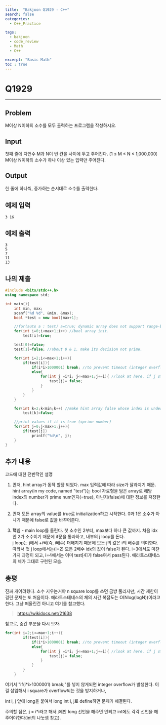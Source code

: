 ```yaml
---
title:  "Bakjoon Q1929 - C++"
search: false
categories: 
  - C++_Practice

tags:
  - bakjoon
  - code_review
  - Math
  - C++

excerpt: "Basic Math"
toc : true
---
```


# __Q1929__
___
## Problem
M이상 N이하의 소수를 모두 출력하는 프로그램을 작성하시오.

## Input
첫째 줄에 자연수 M과 N이 빈 칸을 사이에 두고 주어진다. (1 ≤ M ≤ N ≤ 1,000,000) M이상 N이하의 소수가 하나 이상 있는 입력만 주어진다.

## Output
한 줄에 하나씩, 증가하는 순서대로 소수를 출력한다.

## 예제 입력
```
3 16
```

## 예제 출력
```
3
5
7
11
13
```

## 나의 제출
```cpp
#include <bits/stdc++.h>
using namespace std;

int main(){
    int min, max;
    scanf("%d %d", &min, &max);
    bool *test = new bool[max+1];

    //for(auto a : test) a=true; dynamic array does not support range-based loop
    for(int i=0;i<max+1;i++) //bool array init.
        test[i]=true;

    test[0]=false;
    test[1]=false; //about 0 & 1, make its decision not prime.

    for(int i=2;i<=max+1;i++){
        if(test[i]){
            if(i*i>1000001) break; //to prevent timeout (integer overflow)
            else{
                for(int j =i*i; j<=max+1;j+=i){ //look at here. if j starting with i*i, integer overflow occurs when i is over 46341.
                    test[j]= false;
                }
            }
        }
    }

    for(int k=2;k<min;k++) //make hint array false whose index is under min.
        test[k]=false;

    //print values if it is true (=prime number)
    for(int j=0;j<max+1;j++){
        if(test[j])
            printf("%d\n", j);
    }
}
```

## 추가 내용
코드에 대한 전반적인 설명  
1. 먼저, hint array가 동적 할당 되었다. max 입력값에 따라 size가 달라지기 때문. hint array(in my code, named "test")는 bool 자료형을 담은 array로 해당 index의 number가 prime num인지(=true), 아닌지(false)에 대한 정보를 저장한다.

2. 먼저 모든 array의 value를 true로 initialization하고 시작한다. 0과 1은 소수가 아니기 때문에 false로 값을 바꾸어준다.

3. __핵심__ - main loop를 돌린다. 첫 소수인 2부터, max보다 하나 큰 값까지. 처음 idx인 2가 소수이기 때문에 if문을 통과하고, 내부의 j loop를 돈다.  
j loop는 j에서 +i씩(즉, i배수) 더해지기 때문에 모든 j의 값은 i의 배수를 의미한다. 따라서 첫 j loop에서는(i=2) 모든 2배수 idx의 값이 false가 된다. i=3에서도 마찬가지 과정이 되고, i=4에서는 이미 test[4]가 false여서 pass된다. 에라토스테네스의 체가 그대로 구현된 모습.

## 총평
진짜 개어려웠다. 소수 지우는거야 n square loop를 쓰면 금방 풀리지만, 시간 제한이 걸린 문제는 또 처음이다. 에라토스테네스의 체의 시간 복잡도는 O(Nlog(logN))이라고 한다. 그냥 떠올린건 아니고 여기를 참고했다.
> https://wikidocs.net/21638  

참고로, 중간 부분을 다시 보자.
```cpp
for(int i=2;i<=max+1;i++){
        if(test[i]){
            if(i*i>1000001) break; //to prevent timeout (integer overflow)
            else{
                for(int j =i*i; j<=max+1;j+=i){ //look at here. if j starting with i*i, integer overflow occurs when i is over 46341.
                    test[j]= false;
                }
            }
        }
    }
```
여기서 "if(i*i>1000001) break;"를 넣지 않게되면 integer overflow가 발생한다. 이걸 삽입해서 i square가 overflow되는 것을 방지하거나,  

int i, j 앞에 long을 붙여서 long int i, j로 define하면 문제가 해결된다.

주의할 점은, j = i*i라고 해서 j에만 long 선언을 해주면 안되고 int에도 각각 선언을 해주어야한다(int의 나눗셈 참고).